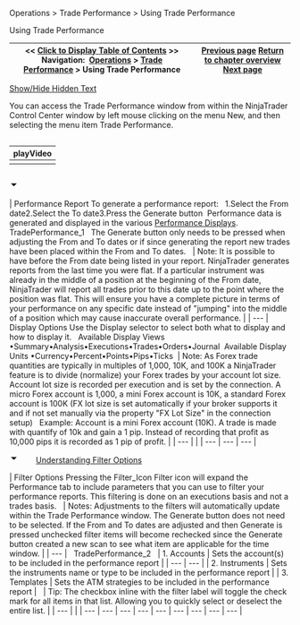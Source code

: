 ﻿


Operations \> Trade Performance \> Using Trade Performance






















Using Trade Performance







| \<\< [Click to Display Table of Contents](using_trade_performance.md) \>\> **Navigation:**     [Operations](operations.md) \> [Trade Performance](trade_performance.md) \> Using Trade Performance | [Previous page](trade_performance.md) [Return to chapter overview](trade_performance.md) [Next page](performance_displays.md) |
| --- | --- |




[Show/Hide Hidden Text](javascript:HMToggleExpandAll(!HMAnyToggleOpen()) "Click to open/close expanding sections")









You can access the Trade Performance window from within the NinjaTrader Control Center window by left mouse clicking on the menu New, and then selecting the menu item Trade Performance.


## 




| playVideo |
| --- |
|  |



## 


![tog_minus](tog_minus.gif)




| Performance Report To generate a performance report:   1\.Select the From date2\.Select the To date3\.Press the Generate button  Performance data is generated and displayed in the various [Performance Displays](performance_displays.md).   TradePerformance_1   The Generate button only needs to be pressed when adjusting the From and To dates or if since generating the report new trades have been placed within the From and To dates.     | Note:  It is possible to have before the From date being listed in your report. NinjaTrader generates reports from the last time you were flat. If a particular instrument was already in the middle of a position at the beginning of the From date, NinjaTrader will report all trades prior to this date up to the point where the position was flat. This will ensure you have a complete picture in terms of your performance on any specific date instead of "jumping" into the middle of a position which may cause inaccurate overall performance. | | --- |      Display Options Use the Display selector to select both what to display and how to display it.   Available Display Views •Summary•Analysis•Executions•Trades•Orders•Journal  Available Display Units •Currency•Percent•Points•Pips•Ticks    | Note: As Forex trade quantities are typically in multiples of 1,000, 10K, and 100K a NinjaTrader feature is to divide (normalize) your Forex trades by your account lot size. Account lot size is recorded per execution and is set by the connection. A micro Forex account is 1,000, a mini Forex account is 10K, a standard Forex account is 100K (FX lot size is set automatically if your broker supports it and if not set manually via the property "FX Lot Size" in the connection setup)   Example: Account is a mini Forex account (10K). A trade is made with quantify of 10k and gain a 1 pip. Instead of recording that profit as 10,000 pips it is recorded as 1 pip of profit. | | --- | |
| --- | --- | --- |



![tog_minus](tog_minus.gif)        [Understanding Filter Options](javascript:HMToggle('toggle','UnderstandingFilterOptions','UnderstandingFilterOptions_ICON'))




| Filter Options Pressing the Filter_Icon Filter icon will expand the Performance tab to include parameters that you can use to filter your performance reports. This filtering is done on an executions basis and not a trades basis.      | Notes:  Adjustments to the filters will automatically update within the Trade Performance window. The Generate button does not need to be selected. If the From and To dates are adjusted and then Generate is pressed unchecked filter items will become rechecked since the Generate button created a new scan to see what item are applicable for the time window. | | --- |      TradePerformance_2     | 1\. Accounts | Sets the account(s) to be included in the performance report | | --- | --- | | 2\. Instruments | Sets the instruments name or type to be included in the performance report | | 3\. Templates | Sets the ATM strategies to be included in the performance report |        | Tip: The checkbox inline with the filter label will toggle the check mark for all items in that list. Allowing you to quickly select or deselect the entire list. | | --- | |
| --- | --- | --- | --- | --- | --- | --- | --- | --- |










